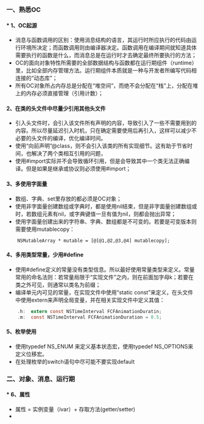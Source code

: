 ### 一、熟悉OC
#### * 1、OC起源
* 消息与函数调用的区别：使用消息结构的语言，其运行时所应执行的代码由运行环境所决定；而函数调用则由编译器决定。函数调用在编译期间就知道具体需要执行的函数是什么，而消息总是在运行时才去确定最终所要执行的方法；
* OC的面向对象特性所需要的全部数据结构与函数都在运行期组件（runtime）里，比如全部内存管理方法。运行期组件本质就是一种与开发者所编写代码相连接的“动态库”；
* 所有OC对象所占内存总是分配在“堆空间”，而绝不会分配在“栈”上，分配在堆上的内存必须直接管理（引用计数）；

#### 2、在类的头文件中尽量少引用其他头文件
* 引入头文件时，会引入该文件所有声明的内容，导致引入了一些不需要用到的内容。所以尽量延迟引入时机，只在确定需要使用后再引入，这样可以减少不必要的头文件的编译，优化编译时间。
* 使用“向前声明”@class，则不会引入该类的所有实现细节。这有助于节省时间，也解决了两个类相互引用的问题，
* 使用#import实际并不会导致循环引用，但是会导致其中一个类无法正确编译。但是如果是继承或协议则必须使用#import；

#### 3、多使用字面量
* 数组、字典、set里存放的都必须是OC对象；
* 使用非字面量创建数组或字典时，都是使用nil结束，但是非字面量创建数组或时，若数组元素有nil，或字典键值一旦有值为nil，则都会抛出异常；
* 使用字面量创建出来的字符串、字典、数组都是不可变的。若要是可变版本则需要使用mutablecopy：
```objctive-c
	NSMutableArray * mutable = [@[@1,@2,@3,@4] mutablecopy];
```

#### 4、多用类型常量，少用#define
* 使用#define定义的常量没有类型信息。所以最好使用常量类型来定义。常量常用的命名法则：若常量局限于“实现文件”之内，则在前面加字母k；若要在类之外可见，则通常以类名为前缀；
* 编译单元内可见的常量，在实现文件中使用“static const”来定义，在头文件中使用extern来声明全局变量，并在相关实现文件中定义其值：
```Objective-C
	.h:	 extern const NSTimeInterval FCFAnimationDuratin;
	.m:	 const NSTimeInterval FCFAnimationDuration = 0.5;
```

#### 5、枚举使用
* 使用typedef NS_ENUM 来定义基本状态宏，使用typedef NS_OPTIONS来定义位移宏。
* 在处理枚举的switch语句中尽可能不要实现default

### 二、对象、消息、运行期
#### * 6、属性
* 属性 = 实例变量（ivar）+ 存取方法(getter/setter)
* 
